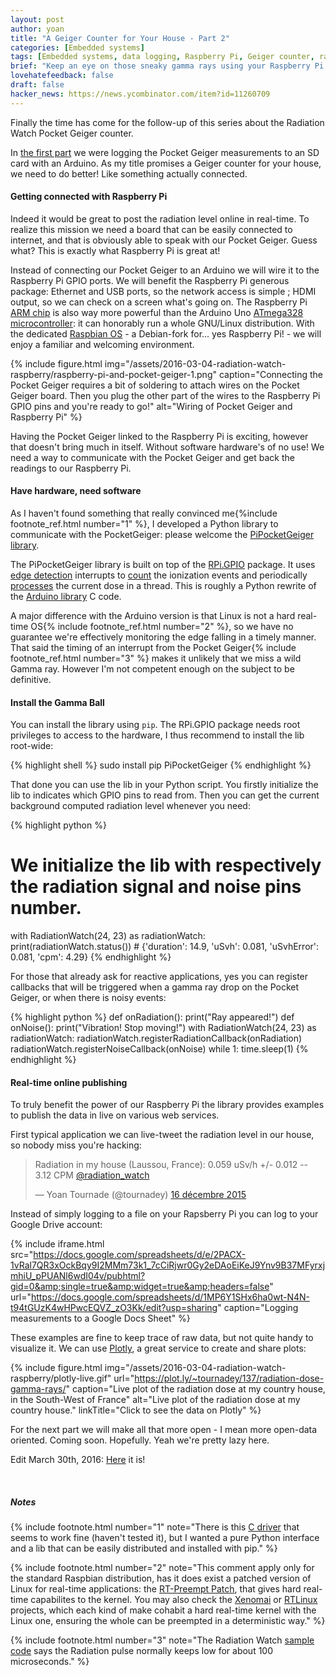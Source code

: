 ```yaml
---
layout: post
author: yoan
title: "A Geiger Counter for Your House - Part 2"
categories: [Embedded systems]
tags: [Embedded systems, data logging, Raspberry Pi, Geiger counter, radiation]
brief: "Keep an eye on those sneaky gamma rays using your Raspberry Pi."
lovehatefeedback: false
draft: false
hacker_news: https://news.ycombinator.com/item?id=11260709
---
```


Finally the time has come for the follow-up of this series about the Radiation Watch Pocket Geiger counter.

In [the first part][part_one] we were logging the Pocket Geiger measurements to an SD card with an Arduino. As my title promises a Geiger counter for your house, we need to do better! Like something actually connected.

#### Getting connected with Raspberry Pi

Indeed it would be great to post the radiation level online in real-time. To realize this mission we need a board that can be easily connected to internet, and that is obviously able to speak with our Pocket Geiger. Guess what? This is exactly what Raspberry Pi is great at!

Instead of connecting our Pocket Geiger to an Arduino we will wire it to the Raspberry Pi GPIO ports. We will benefit the Raspberry Pi generous package: Ethernet and USB ports, so the network access is simple ; HDMI output, so we can check on a screen what's going on. The Raspberry Pi [ARM chip](https://www.arm.com/products/processors/classic/arm11/arm1176.php) is also way more powerful than the Arduino Uno [ATmega328 microcontroller](http://www.atmel.com/devices/atmega328p.aspx): it can honorably run a whole GNU/Linux distribution. With the dedicated [Raspbian OS](https://www.raspbian.org/) - a Debian-fork for... yes Raspberry Pi! - we will enjoy a familiar and welcoming environment.

{% include figure.html img="/assets/2016-03-04-radiation-watch-raspberry/raspberry-pi-and-pocket-geiger-1.png" caption="Connecting the Pocket Geiger requires a bit of soldering to attach wires on the Pocket Geiger board. Then you plug the other part of the wires to the Raspberry Pi GPIO pins and you're ready to go!" alt="Wiring of Pocket Geiger and Raspberry Pi" %}

Having the Pocket Geiger linked to the Raspberry Pi is exciting, however that doesn't bring much in itself. Without software hardware's of no use! We need a way to communicate with the Pocket Geiger and get back the readings to our Raspberry Pi.

#### Have hardware, need software

As I haven't found something that really convinced me{%include footnote_ref.html number="1" %}, I developed a Python library to communicate with the PocketGeiger: please welcome the [PiPocketGeiger library][PiPocketGeiger_lib].

The PiPocketGeiger library is built on top of the [RPi.GPIO][rpi_gpio_lib] package. It uses [edge detection][rpi_gpio_irq] interrupts to [count](https://github.com/MonsieurV/PiPocketGeiger/blob/22f29b0a3c3e5f46a8afa1e37b82a58c012ae456/PiPocketGeiger/__init__.py#L102) the ionization events and periodically [processes](https://github.com/MonsieurV/PiPocketGeiger/blob/22f29b0a3c3e5f46a8afa1e37b82a58c012ae456/PiPocketGeiger/__init__.py#L119) the current dose in a thread. This is roughly a Python rewrite of the [Arduino library](https://github.com/MonsieurV/ArduinoPocketGeiger) C code.

A major difference with the Arduino version is that Linux is not a hard real-time OS{% include footnote_ref.html number="2" %}, so we have no guarantee we're effectively monitoring the edge falling in a timely manner. That said the timing of an interrupt from the Pocket Geiger{% include footnote_ref.html number="3" %} makes it unlikely that we miss a wild Gamma ray. However I'm not competent enough on the subject to be definitive.

#### Install the Gamma Ball

You can install the library using `pip`. The RPi.GPIO package needs root privileges to access to the hardware, I thus recommend to install the lib root-wide:

{% highlight shell %}
sudo install pip PiPocketGeiger
{% endhighlight %}

That done you can use the lib in your Python script. You firstly initialize the lib to indicates which GPIO pins to read from. Then you can get the current background computed radiation level whenever you need:

{% highlight python %}
# We initialize the lib with respectively the radiation signal and noise pins number.
with RadiationWatch(24, 23) as radiationWatch:
    print(radiationWatch.status())
    # {'duration': 14.9, 'uSvh': 0.081, 'uSvhError': 0.081, 'cpm': 4.29}
{% endhighlight %}

For those that already ask for reactive applications, yes you can register callbacks that will be triggered when a gamma ray drop on the Pocket Geiger, or when there is noisy events:

{% highlight python %}
def onRadiation():
    print("Ray appeared!")
def onNoise():
    print("Vibration! Stop moving!")
with RadiationWatch(24, 23) as radiationWatch:
   radiationWatch.registerRadiationCallback(onRadiation)
   radiationWatch.registerNoiseCallback(onNoise)
   while 1:
       time.sleep(1)
{% endhighlight %}

#### Real-time online publishing

To truly benefit the power of our Raspberry Pi the library provides examples to publish the data in live on various web services.

First typical application we can live-tweet the radiation level in our house, so nobody miss you're hacking:

<blockquote class="twitter-tweet" data-lang="fr"><p lang="en" dir="ltr">Radiation in my house (Laussou, France): 0.059 uSv/h +/- 0.012 -- 3.12 CPM <a href="https://twitter.com/radiation_watch">@radiation_watch</a></p>&mdash; Yoan Tournade (@tournadey) <a href="https://twitter.com/tournadey/status/676932050562232320">16 décembre 2015</a></blockquote>
<script async src="//platform.twitter.com/widgets.js" charset="utf-8"></script>

Instead of simply logging to a file on your Rapsberry Pi you can log to your Google Drive account:

{% include iframe.html src="https://docs.google.com/spreadsheets/d/e/2PACX-1vRal7QR3xOckBqy9I2MMm73k1_7cCiRjwr0Gy2eDAoEiKeJ9Ynv9B37MFyrxjmhiU_pPUANl6wdI04v/pubhtml?gid=0&amp;single=true&amp;widget=true&amp;headers=false" url="https://docs.google.com/spreadsheets/d/1MP6Y1SHx6ha0wt-N4N-t94tGUzK4wHPwcEQVZ_zO3Kk/edit?usp=sharing" caption="Logging measurements to a Google Docs Sheet" %}

These examples are fine to keep trace of raw data, but not quite handy to visualize it. We can use [Plotly](https://plot.ly/), a great service to create and share plots:

{% include figure.html img="/assets/2016-03-04-radiation-watch-raspberry/plotly-live.gif" url="https://plot.ly/~tournadey/137/radiation-dose-gamma-rays/" caption="Live plot of the radiation dose at my country house, in the South-West of France" alt="Live plot of the radiation dose at my country house." linkTitle="Click to see the data on Plotly" %}

For the next part we will make all that more open - I mean more open-data oriented. Coming soon. Hopefully. Yeah we're pretty lazy here.

Edit March 30th, 2016: [Here](/2016/03/30/radiation-watch-safecast/) it is!

<br>

##### Notes

{% include footnote.html number="1" note="There is this [C driver](https://github.com/orsp/Pocket_Rasdiation_Counter) that seems to work fine (haven't tested it), but I wanted a pure Python interface and a lib that can be easily distributed and installed with pip." %}

{% include footnote.html number="2" note="This comment apply only for the standard Raspbian distribution, has it does exist a patched version of Linux for real-time applications: the [RT-Preempt Patch](https://rt.wiki.kernel.org/index.php/RT_PREEMPT_HOWTO), that gives hard real-time capabilites to the kernel. You may also check the [Xenomai](https://xenomai.org/start-here/) or [RTLinux](https://en.wikipedia.org/wiki/RTLinux) projects, which each kind of make cohabit a hard real-time kernel with the Linux one, ensuring the whole can be preempted in a deterministic way." %}

{% include footnote.html number="3" note="The Radiation Watch [sample code](https://github.com/thomasaw/RadiationWatch/blob/434bdc1e6cb7db0c979bdd6e9130951e9c7fc689/RadiationWatch.cpp#L68) says the Radiation pulse normally keeps low for about 100 microseconds." %}

[part_one]: /2015/12/06/radiation-watch-arduino/
[PiPocketGeiger_lib]: https://github.com/MonsieurV/PiPocketGeiger
[rpi_gpio_lib]: https://pypi.python.org/pypi/RPi.GPIO
[rpi_gpio_irq]: https://sourceforge.net/p/raspberry-gpio-python/wiki/Inputs/#interrupts-and-edge-detection
